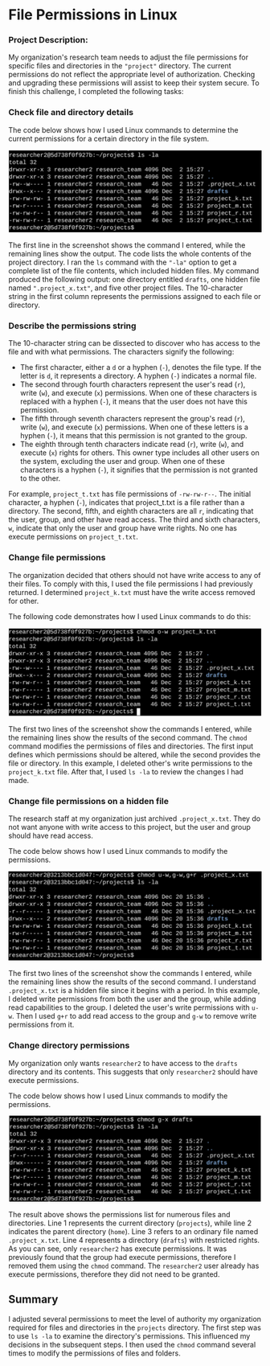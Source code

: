 # File Permissions in Linux

### Project Description:

My organization's research team needs to adjust the file permissions for specific files and directories in the `"project"` directory.  The current permissions do not reflect the appropriate level of authorization.  Checking and upgrading these permissions will assist to keep their system secure.  To finish this challenge, I completed the following tasks:

### Check file and directory details

The code below shows how I used Linux commands to determine the current permissions for a certain directory in the file system.

![image alt](https://github.com/mruiz4241/mruiz4241/blob/86832b390e8c2354bde768e0e86a11bba72f33bb/Screenshot%201.png)

The first line in the screenshot shows the command I entered, while the remaining lines show the output.  The code lists the whole contents of the project directory.  I ran the `ls` command with the `"-la"` option to get a complete list of the file contents, which included hidden files.  My command produced the following output: one directory entitled `drafts`, one hidden file named `".project_x.txt"`, and five other project files.  The 10-character string in the first column represents the permissions assigned to each file or directory.

### Describe the permissions string

The 10-character string can be dissected to discover who has access to the file and with what permissions.  The characters signify the following:

* The first character, either a `d` or a hyphen (`-`), denotes the file type.  If the letter is `d`, it represents a directory.  A hyphen (`-`) indicates a normal file.
* The second through fourth characters represent the user's read (`r`), write (`w`), and execute (`x`) permissions.  When one of these characters is replaced with a hyphen (`-`), it means that the user does not have this permission.
* The fifth through seventh characters represent the group's read (`r`), write (`w`), and execute (`x`) permissions.  When one of these letters is a hyphen (`-`), it means that this permission is not granted to the group.
* The eighth through tenth characters indicate read (`r`), write (`w`), and execute (`x`) rights for others.  This owner type includes all other users on the system, excluding the user and group.  When one of these characters is a hyphen (`-`), it signifies that the permission is not granted to the other.

For example, `project_t.txt` has file permissions of `-rw-rw-r--`.  The initial character, a hyphen (`-`), indicates that project_t.txt is a file rather than a directory.  The second, fifth, and eighth characters are all `r`, indicating that the user, group, and other have read access.  The third and sixth characters, `w`, indicate that only the user and group have write rights.  No one has execute permissions on `project_t.txt`.

### Change file permissions

The organization decided that others should not have write access to any of their files.  To comply with this, I used the file permissions I had previously returned.  I determined `project_k.txt` must have the write access removed for other.

The following code demonstrates how I used Linux commands to do this:

![image alt](https://github.com/mruiz4241/mruiz4241/blob/58f35a546a82129f35d0db2863826851e9950a00/Screenshot2.jpg)

The first two lines of the screenshot show the commands I entered, while the remaining lines show the results of the second command.  The `chmod` command modifies the permissions of files and directories.  The first input defines which permissions should be altered, while the second provides the file or directory.  In this example, I deleted other's write permissions to the `project_k.txt` file.  After that, I used `ls -la` to review the changes I had made.

### Change file permissions on a hidden file

The research staff at my organization just archived `.project_x.txt`.  They do not want anyone with write access to this project, but the user and group should have read access. 

 The code below shows how I used Linux commands to modify the permissions.

![image alt](https://github.com/mruiz4241/mruiz4241/blob/c10df9fb67afa51ea2df1ad34acc212f9bdb53a7/Screenshot3.jpg)

The first two lines of the screenshot show the commands I entered, while the remaining lines show the results of the second command.  I understand `.project_x.txt` is a hidden file since it begins with a period.  In this example, I deleted write permissions from both the user and the group, while adding read capabilities to the group.  I deleted the user's write permissions with `u-w`.  Then I used `g+r` to add read access to the group and `g-w` to remove write permissions from it. 

### Change directory permissions

My organization only wants `researcher2` to have access to the `drafts` directory and its contents.  This suggests that only `researcher2` should have execute permissions.

The code below shows how I used Linux commands to modify the permissions.

![image alt](https://github.com/mruiz4241/mruiz4241/blob/4274968a8c7d54b0a92ab58a6345d3099dac10d6/Screenshot4.jpg)

The result above shows the permissions list for numerous files and directories.  Line 1 represents the current directory (`projects`), while line 2 indicates the parent directory (`home`).  Line 3 refers to an ordinary file named `.project_x.txt`.  Line 4 represents a directory (`drafts`) with restricted rights.  As you can see, only `researcher2` has execute permissions.   It was previously found that the group had execute permissions, therefore I removed them using the `chmod` command.  The `researcher2` user already has execute permissions, therefore they did not need to be granted.

## Summary

I adjusted several permissions to meet the level of authority my organization required for files and directories in the `projects` directory.  The first step was to use `ls -la` to examine the directory's permissions.  This influenced my decisions in the subsequent steps.  I then used the `chmod` command several times to modify the permissions of files and folders.
